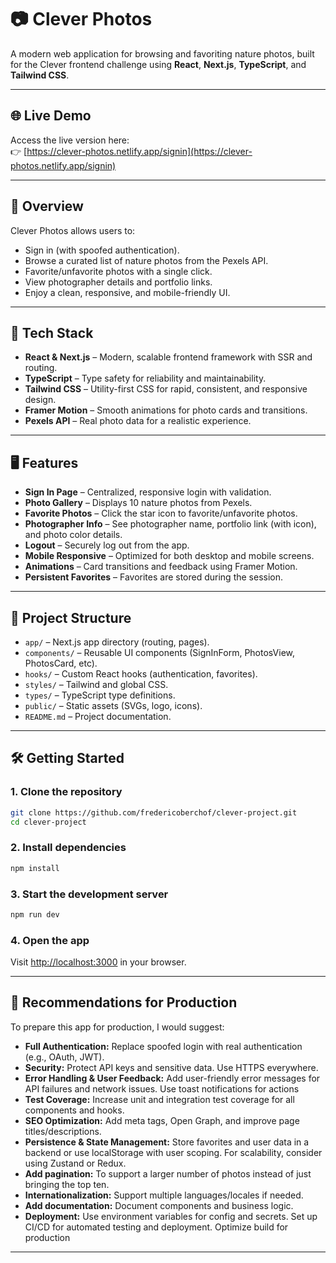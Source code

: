 # 📷 Clever Photos

A modern web application for browsing and favoriting nature photos, built for the Clever frontend challenge using **React**, **Next.js**, **TypeScript**, and **Tailwind CSS**.

---

## 🌐 Live Demo

Access the live version here:  
👉 [https://clever-photos.netlify.app/signin](https://clever-photos.netlify.app/signin)

---

## 📌 Overview

Clever Photos allows users to:

- Sign in (with spoofed authentication).
- Browse a curated list of nature photos from the Pexels API.
- Favorite/unfavorite photos with a single click.
- View photographer details and portfolio links.
- Enjoy a clean, responsive, and mobile-friendly UI.

---

## 🚀 Tech Stack

- **React & Next.js** – Modern, scalable frontend framework with SSR and routing.
- **TypeScript** – Type safety for reliability and maintainability.
- **Tailwind CSS** – Utility-first CSS for rapid, consistent, and responsive design.
- **Framer Motion** – Smooth animations for photo cards and transitions.
- **Pexels API** – Real photo data for a realistic experience.

---

## 🖥️ Features

- **Sign In Page** – Centralized, responsive login with validation.
- **Photo Gallery** – Displays 10 nature photos from Pexels.
- **Favorite Photos** – Click the star icon to favorite/unfavorite photos.
- **Photographer Info** – See photographer name, portfolio link (with icon), and photo color details.
- **Logout** – Securely log out from the app.
- **Mobile Responsive** – Optimized for both desktop and mobile screens.
- **Animations** – Card transitions and feedback using Framer Motion.
- **Persistent Favorites** – Favorites are stored during the session.

---

## 📁 Project Structure

- `app/` – Next.js app directory (routing, pages).
- `components/` – Reusable UI components (SignInForm, PhotosView, PhotosCard, etc).
- `hooks/` – Custom React hooks (authentication, favorites).
- `styles/` – Tailwind and global CSS.
- `types/` – TypeScript type definitions.
- `public/` – Static assets (SVGs, logo, icons).
- `README.md` – Project documentation.

---

## 🛠️ Getting Started

### 1. Clone the repository

```bash
git clone https://github.com/fredericoberchof/clever-project.git
cd clever-project
```

### 2. Install dependencies

```bash
npm install
```

### 3. Start the development server

```bash
npm run dev
```

### 4. Open the app

Visit [http://localhost:3000](http://localhost:3000) in your browser.

---

## 🚀 Recommendations for Production

To prepare this app for production, I would suggest:

- **Full Authentication:** Replace spoofed login with real authentication (e.g., OAuth, JWT).
- **Security:** Protect API keys and sensitive data. Use HTTPS everywhere.
- **Error Handling & User Feedback:** Add user-friendly error messages for API failures and network issues. Use toast notifications for actions
- **Test Coverage:** Increase unit and integration test coverage for all components and hooks.
- **SEO Optimization:** Add meta tags, Open Graph, and improve page titles/descriptions.
- **Persistence & State Management:** Store favorites and user data in a backend or use localStorage with user scoping. For scalability, consider using Zustand or Redux.
- **Add pagination:** To support a larger number of photos instead of just bringing the top ten.
- **Internationalization:** Support multiple languages/locales if needed.
- **Add documentation:** Document components and business logic.
- **Deployment:** Use environment variables for config and secrets. Set up CI/CD for automated testing and deployment. Optimize build for production

---